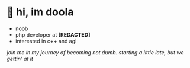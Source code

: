 
# 👋 hi, im doola

  - noob
  - php developer at **[REDACTED]**
  - interested in c++ and agi

*join me in my journey of becoming not dumb. starting a little late, but we gettin' at it*

<!---
doola-x/doola-x is a ✨ special ✨ repository because its `README.md` (this file) appears on your GitHub profile.
You can click the Preview link to take a look at your changes.
--->
